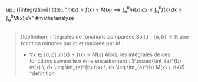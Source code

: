up:: [[intégration]] 
title:: "$m(x) \leq f(x) \leq M(x) \implies \int_{a}^{b} m(x) \, dx \leq \int_{a}^{b} f(x) \, dx \leq \int_{a}^{b} M(x) \, dx$"
#maths/analyse 

---

> [!definition] intégrales de fonctions comparées
> Soit $f: [a, b] \to \mathbb{R}$ une fonction minorée par $m$ et majorée par $M$ :
>  - $\forall x \in [a, b], m(x) \leq f(x) \leq M(x)$
> Alors, les intégrales de ces fonctions suivent le même encadrement :
> $\boxed{\int_{a}^{b} m(x) \, dx \leq \int_{a}^{b} f(x) \, dx \leq \int_{a}^{b} M(x) \, dx}$
^definition

